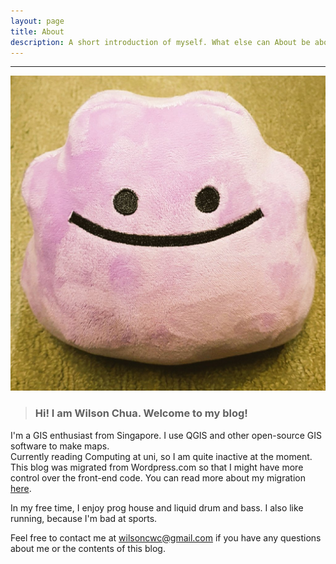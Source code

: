 ```yaml
---
layout: page
title: About
description: A short introduction of myself. What else can About be about?
---
```

---
![Ditto](/public/icon.jpg)
> ### Hi! I am Wilson Chua. Welcome to my blog!

I'm a GIS enthusiast from Singapore. I use QGIS and other open-source GIS software to make maps.  
Currently reading Computing at uni, so I am quite inactive at the moment.
This blog was migrated from Wordpress.com so that I might have more control over the front-end code. You can read more about my migration [here](/jekyll-migration).

In my free time, I enjoy prog house and liquid drum and bass. I also like running, because I'm bad at sports.

Feel free to contact me at [ &#119;&#105;&#108;&#115;&#111;&#110;&#099;&#119;&#099;&#064;&#103;&#109;&#097;&#105;&#108;&#046;&#099;&#111;&#109;](mailto:&#119;&#105;&#108;&#115;&#111;&#110;&#099;&#119;&#099;&#064;&#103;&#109;&#097;&#105;&#108;&#046;&#099;&#111;&#109;) if you have any questions about me or the contents of this blog.
